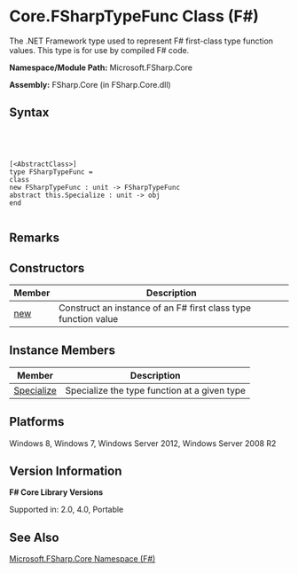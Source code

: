 # Core.FSharpTypeFunc Class (F#)

The .NET Framework type used to represent F# first-class type function values. This type is for use by compiled F# code.

**Namespace/Module Path:** Microsoft.FSharp.Core

**Assembly:** FSharp.Core (in FSharp.Core.dll)


## Syntax



```




[<AbstractClass>]
type FSharpTypeFunc =
class
new FSharpTypeFunc : unit -> FSharpTypeFunc
abstract this.Specialize : unit -> obj
end


```





## Remarks

## Constructors


|Member|Description|
|------|-----------|
|[new](http://msdn.microsoft.com/en-us/library/4c7b22be-9988-4429-8a00-fa109cc92a5e)|Construct an instance of an F# first class type function value|

## Instance Members


|Member|Description|
|------|-----------|
|[Specialize](http://msdn.microsoft.com/en-us/library/f783f869-2202-429f-95c7-97dc074a688f)|Specialize the type function at a given type|

## Platforms
Windows 8, Windows 7, Windows Server 2012, Windows Server 2008 R2


## Version Information
**F# Core Library Versions**

Supported in: 2.0, 4.0, Portable




## See Also
[Microsoft.FSharp.Core Namespace &#40;F&#35;&#41;](Microsoft.FSharp.Core-Namespace-%5BFSharp%5D.md)

